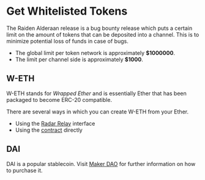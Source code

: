 # Get Whitelisted Tokens

The Raiden Alderaan release is a bug bounty release which puts a certain limit on the amount of tokens that can be deposited into a channel. This is to minimize potential loss of funds in case of bugs.

* The global limit per token network is approximately **$1000000**.
* The limit per channel side is approximately **$1000**.

## W-ETH

W-ETH stands for _Wrapped Ether_ and is essentially Ether that has been packaged to become ERC-20 compatible.

There are several ways in which you can create W-ETH from your Ether.

* Using the [Radar Relay](https://relay.radar.tech/) interface
* Using the [contract](https://etherscan.io/address/0xc02aaa39b223fe8d0a0e5c4f27ead9083c756cc2#code) directly

## DAI

DAI is a popular stablecoin. Visit [Maker DAO](https://makerdao.com/en/) for further information on how to purchase it.

